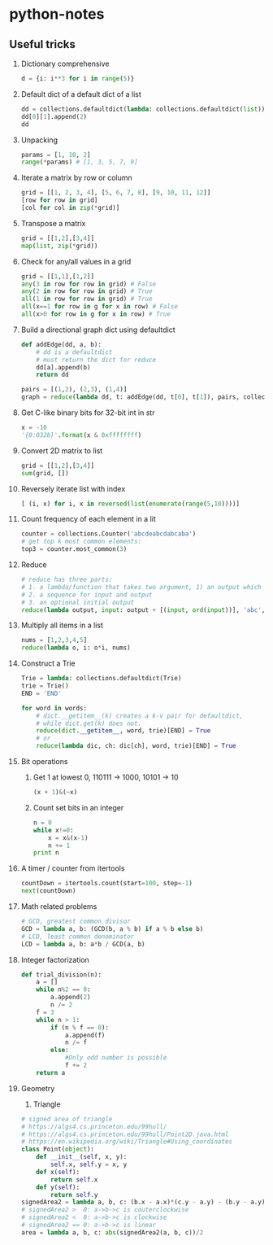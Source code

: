 # python-notes

## Useful tricks

1. Dictionary comprehensive
    ```python
    d = {i: i**3 for i in range(5)}
    ```
1. Default dict of a default dict of a list
    ```python
    dd = collections.defaultdict(lambda: collections.defaultdict(list))
    dd[0][1].append(2)
    dd
    ```
1. Unpacking
    ```python
    params = [1, 10, 2]
    range(*params) # [1, 3, 5, 7, 9]
    ```
1. Iterate a matrix by row or column
    ```python
    grid = [[1, 2, 3, 4], [5, 6, 7, 8], [9, 10, 11, 12]]
    [row for row in grid]
    [col for col in zip(*grid)]
    ```
1. Transpose a matrix
    ```python
    grid = [[1,2],[3,4]]
    map(list, zip(*grid))
    ```
1. Check for any/all values in a grid
    ```python
    grid = [[1,1],[1,2]]
    any(3 in row for row in grid) # False
    any(2 in row for row in grid) # True
    all(1 in row for row in grid) # True
    all(x==1 for row in g for x in row) # False
    all(x>0 for row in g for x in row) # True
    ```
1. Build a directional graph dict using defaultdict
    ```python
    def addEdge(dd, a, b):
        # dd is a defaultdict
        # must return the dict for reduce
        dd[a].append(b)
        return dd
    
    pairs = [(1,2), (2,3), (1,4)]
    graph = reduce(lambda dd, t: addEdge(dd, t[0], t[1]), pairs, collections.defaultdict(list))
    ```
    
2. Get C-like binary bits for 32-bit int in str
    ```python
    x = -10
    '{0:032b}'.format(x & 0xffffffff)
    ```

3. Convert 2D matrix to list
   ```python
   grid = [[1,2],[3,4]]
   sum(grid, [])
   ```

4. Reversely iterate list with index
   ```python
   [ (i, x) for i, x in reversed(list(enumerate(range(5,10))))]
   ```
5. Count frequency of each element in a lit
   ```python
   counter = collections.Counter('abcdeabcdabcaba')
   # get top k most common elements:
   top3 = counter.most_common(3)
   ```
6. Reduce
   ```python
   # reduce has three parts:
   # 1. a lambda/function that takes two argument, 1) an output which will be the next input; 2) input.
   # 2. a sequence for input and output
   # 3. an optional initial output
   reduce(lambda output, input: output + [(input, ord(input))], 'abc', [])
   ```
6. Multiply all items in a list
    ```python
    nums = [1,2,3,4,5]
    reduce(lambda o, i: o*i, nums)
    ```
6. Construct a Trie
   ```python
   Trie = lambda: collections.defaultdict(Trie)
   trie = Trie()
   END = 'END'

   for word in words:
       # dict.__getitem__(k) creates a k-v pair for defaultdict,
       # while dict.get(k) does not.
       reduce(dict.__getitem__, word, trie)[END] = True
       # or
       reduce(lambda dic, ch: dic[ch], word, trie)[END] = True
   ```
7. Bit operations
    1. Get 1 at lowest 0, 110111 -> 1000, 10101 -> 10
        ```python
        (x + 1)&(~x)
        ```
    2. Count set bits in an integer
        ```python
        n = 0
        while x!=0:
            x = x&(x-1)
            n += 1
        print n
        ```
8. A timer / counter from itertools
    ```python
    countDown = itertools.count(start=100, step=-1)
    next(countDown)
    ```
9. Math related problems
    ```python
    # GCD, greatest common divisor
    GCD = lambda a, b: (GCD(b, a % b) if a % b else b)
    # LCD, least common denominator
    LCD = lambda a, b: a*b / GCD(a, b)
    ```
10. Integer factorization
    ```python
    def trial_division(n):
        a = []
        while n%2 == 0:
            a.append(2)
            n /= 2
        f = 3
        while n > 1:
            if (n % f == 0):
                a.append(f)
                n /= f
            else:
                #Only odd number is possible
                f += 2
        return a
    ```
11. Geometry
    1. Triangle
    ```python
    # signed area of triangle
    # https://algs4.cs.princeton.edu/99hull/
    # https://algs4.cs.princeton.edu/99hull/Point2D.java.html
    # https://en.wikipedia.org/wiki/Triangle#Using_coordinates
    class Point(object):
        def __init__(self, x, y):
            self.x, self.y = x, y
        def x(self):
            return self.x
        def y(self):
            return self.y
    signedArea2 = lambda a, b, c: (b.x - a.x)*(c.y - a.y) - (b.y - a.y)*(c.x - a.x)
    # signedArea2 >  0: a->b->c is couterclockwise
    # signedArea2 <  0: a->b->c is clockwise
    # signedArea2 == 0: a->b->c is linear
    area = lambda a, b, c: abs(signedArea2(a, b, c))/2
